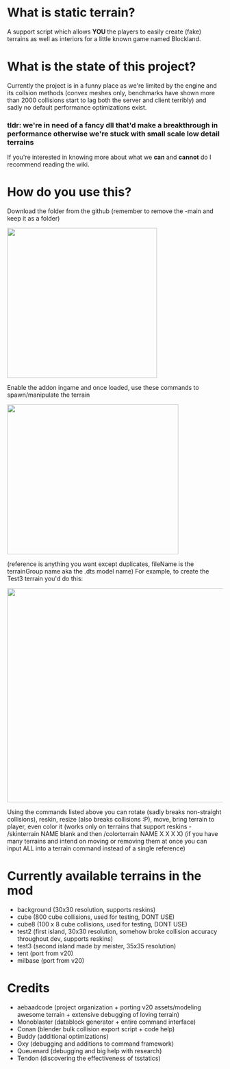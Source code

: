 # What is static terrain?
A support script which allows **YOU** the players to easily create (fake) terrains as well as interiors for a little known game named Blockland.

# What is the state of this project?
Currently the project is in a funny place as we're limited by the engine and its collsion methods (convex meshes only, benchmarks have shown more than 2000 collisions start to lag both the server and client terribly) and sadly no default performance optimizations exist.
### tldr: we're in need of a fancy dll that'd make a breakthrough in performance otherwise we're stuck with small scale low detail terrains
If you're interested in knowing more about what we **can** and **cannot** do I recommend reading the wiki.

# How do you use this?
Download the folder from the github (remember to remove the -main and keep it as a folder)

<img src="https://user-images.githubusercontent.com/27306442/167012941-d190c855-5b15-4a6d-ad05-4f580bb0b1ce.png" width="350" height="350">

Enable the addon ingame and once loaded, use these commands to spawn/manipulate the terrain

<img src="https://user-images.githubusercontent.com/27306442/167013178-5a4540e6-92ef-409c-8140-7f0259cd811e.png" width="400" height="350">

(reference is anything you want except duplicates, fileName is the terrainGroup name aka the .dts model name)
For example, to create the Test3 terrain you'd do this:

<img src="https://user-images.githubusercontent.com/27306442/167013480-c418ad1c-15c6-4c80-8f96-d4ce035b3299.png" width="800" height="500">

Using the commands listed above you can rotate (sadly breaks non-straight collisions), reskin, resize (also breaks collisions :P), move, bring terrain to player, even color it (works only on terrains that support reskins - /skinterrain NAME blank and then /colorterrain NAME X X X X)
(if you have many terrains and intend on moving or removing them at once you can input ALL into a terrain command instead of a single reference)

# Currently available terrains in the mod
* background (30x30 resolution, supports reskins)
* cube (800 cube collisions, used for testing, DONT USE)
* cube8 (100 x 8 cube collisions, used for testing, DONT USE)
* test2 (first island, 30x30 resolution, somehow broke collision accuracy throughout dev, supports reskins)
* test3 (second island made by meister, 35x35 resolution)
* tent (port from v20)
* milbase (port from v20)

# Credits
* aebaadcode (project organization + porting v20 assets/modeling awesome terrain + extensive debugging of loving terrain)
* Monoblaster (datablock generator + entire command interface)
* Conan (blender bulk collision export script + code help)
* Buddy (additional optimizations)
* Oxy (debugging and additions to command framework)
* Queuenard (debugging and big help with research)
* Tendon (discovering the effectiveness of tsstatics)

